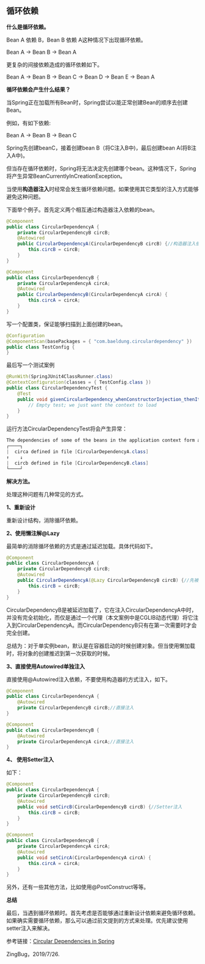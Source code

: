 ## 循环依赖

**什么是循环依赖。**

Bean A 依赖 B，Bean B 依赖 A这种情况下出现循环依赖。

Bean A → Bean B → Bean A

更复杂的间接依赖造成的循环依赖如下。

Bean A → Bean B → Bean C → Bean D → Bean E → Bean A

**循环依赖会产生什么结果？**

当Spring正在加载所有Bean时，Spring尝试以能正常创建Bean的顺序去创建Bean。

例如，有如下依赖:

Bean A → Bean B → Bean C

Spring先创建beanC，接着创建bean B（将C注入B中)，最后创建bean A(将B注入A中)。

但当存在循环依赖时，Spring将无法决定先创建哪个bean。这种情况下，Spring将产生异常BeanCurrentlyInCreationException。

当使用**构造器注入**时经常会发生循环依赖问题。如果使用其它类型的注入方式能够避免这种问题。

下面举个例子。首先定义两个相互通过构造器注入依赖的bean。

```java
@Component
public class CircularDependencyA {
    private CircularDependencyB circB;
    @Autowired
    public CircularDependencyA(CircularDependencyB circB) {//构造器注入依赖
        this.circB = circB;
    }
}
```

```java
@Component
public class CircularDependencyB {
    private CircularDependencyA circA;
    @Autowired
    public CircularDependencyB(CircularDependencyA circA) {
        this.circA = circA;
    }
}
```

写一个配置类，保证能够扫描到上面创建的bean。

```java
@Configuration
@ComponentScan(basePackages = { "com.baeldung.circulardependency" })
public class TestConfig {
}
```

最后写一个测试案例

```java
@RunWith(SpringJUnit4ClassRunner.class)
@ContextConfiguration(classes = { TestConfig.class })
public class CircularDependencyTest {
    @Test
    public void givenCircularDependency_whenConstructorInjection_thenItFails() {
        // Empty test; we just want the context to load
    }
}
```

运行方法CircularDependencyTest将会产生异常：

```java
The dependencies of some of the beans in the application context form a cycle:
┌────┐
|  circa defined in file [CircularDependencyA.class]
↑    ↓
|  circb defined in file [CircularDependencyB.class]
└────┘
```



**解决方法。**

处理这种问题有几种常见的方式。

**1、重新设计**

重新设计结构，消除循环依赖。

**2、使用懒注解@Lazy**

最简单的消除循环依赖的方式是通过延迟加载。具体代码如下。

```java
@Component
public class CircularDependencyA {
    private CircularDependencyB circB;
    @Autowired
    public CircularDependencyA(@Lazy CircularDependencyB circB) {//先被初始化
        this.circB = circB;
    }
}
```

CircularDependencyB是被延迟加载了，它在注入CircularDependencyA中时，并没有完全初始化，而仅是通过一个代理（本文案例中是CGLIB动态代理）将它注入到CircularDependencyA。而CircularDependencyB只有在第一次需要时才会完全创建。

总结为：对于单实例bean，默认是在容器启动的时候创建对象。但当使用懒加载时，将对象的创建推迟到第一次获取的时候。

**3、直接使用Autowired单独注入**

直接使用@Autowired注入依赖，不要使用构造器的方式注入，如下。

```Java
@Component
public class CircularDependencyA {
    @Autowired
    private CircularDependencyB circB;//直接注入
}
```

```java
@Component
public class CircularDependencyB {
    @Autowired
    private CircularDependencyA circA;//直接注入
}
```

**4、 使用Setter注入**

如下：

```java
@Component
public class CircularDependencyA {
    private CircularDependencyB circB;
    @Autowired
    public void setCircB(CircularDependencyB circB) {//Setter注入
        this.circB = circB;
    }
}
```

```java
@Component
public class CircularDependencyB {
    private CircularDependencyA circA;
    @Autowired
    public void setCircA(CircularDependencyA circA) {
        this.circA = circA;
    }
}
```

另外，还有一些其他方法，比如使用@PostConstruct等等。

**总结**

最后，当遇到循环依赖时。首先考虑是否能够通过重新设计依赖来避免循环依赖。如果确实需要循环依赖，那么可以通过前文提到的方式来处理。优先建议使用setter注入来解决。

参考链接：[Circular Dependencies in Spring](https://www.baeldung.com/circular-dependencies-in-spring)

ZingBug，2019/7/26.